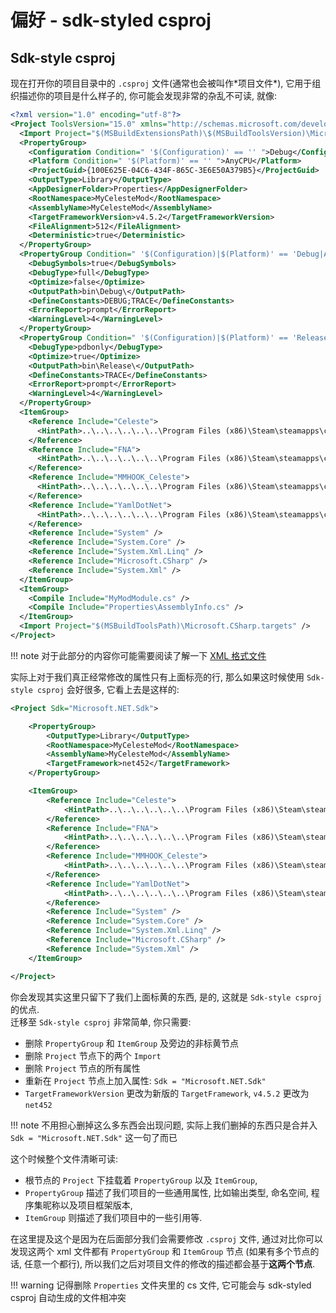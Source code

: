 # 偏好 - sdk-styled csproj

## Sdk-style csproj

现在打开你的项目目录中的 `.csproj` 文件(通常也会被叫作\*项目文件\*), 它用于组织描述你的项目是什么样子的, 你可能会发现非常的杂乱不可读, 就像:

```xml title=".csproj" hl_lines="8 10-12 34-50"
<?xml version="1.0" encoding="utf-8"?>
<Project ToolsVersion="15.0" xmlns="http://schemas.microsoft.com/developer/msbuild/2003">
  <Import Project="$(MSBuildExtensionsPath)\$(MSBuildToolsVersion)\Microsoft.Common.props" Condition="Exists('$(MSBuildExtensionsPath)\$(MSBuildToolsVersion)\Microsoft.Common.props')" />
  <PropertyGroup>
    <Configuration Condition=" '$(Configuration)' == '' ">Debug</Configuration>
    <Platform Condition=" '$(Platform)' == '' ">AnyCPU</Platform>
    <ProjectGuid>{100E625E-04C6-434F-865C-3E6E50A379B5}</ProjectGuid>
    <OutputType>Library</OutputType>
    <AppDesignerFolder>Properties</AppDesignerFolder>
    <RootNamespace>MyCelesteMod</RootNamespace>
    <AssemblyName>MyCelesteMod</AssemblyName>
    <TargetFrameworkVersion>v4.5.2</TargetFrameworkVersion>
    <FileAlignment>512</FileAlignment>
    <Deterministic>true</Deterministic>
  </PropertyGroup>
  <PropertyGroup Condition=" '$(Configuration)|$(Platform)' == 'Debug|AnyCPU' ">
    <DebugSymbols>true</DebugSymbols>
    <DebugType>full</DebugType>
    <Optimize>false</Optimize>
    <OutputPath>bin\Debug\</OutputPath>
    <DefineConstants>DEBUG;TRACE</DefineConstants>
    <ErrorReport>prompt</ErrorReport>
    <WarningLevel>4</WarningLevel>
  </PropertyGroup>
  <PropertyGroup Condition=" '$(Configuration)|$(Platform)' == 'Release|AnyCPU' ">
    <DebugType>pdbonly</DebugType>
    <Optimize>true</Optimize>
    <OutputPath>bin\Release\</OutputPath>
    <DefineConstants>TRACE</DefineConstants>
    <ErrorReport>prompt</ErrorReport>
    <WarningLevel>4</WarningLevel>
  </PropertyGroup>
  <ItemGroup>
    <Reference Include="Celeste">
      <HintPath>..\..\..\..\..\..\Program Files (x86)\Steam\steamapps\common\Celeste\Celeste.exe</HintPath>
    </Reference>
    <Reference Include="FNA">
      <HintPath>..\..\..\..\..\..\Program Files (x86)\Steam\steamapps\common\Celeste\FNA.dll</HintPath>
    </Reference>
    <Reference Include="MMHOOK_Celeste">
      <HintPath>..\..\..\..\..\..\Program Files (x86)\Steam\steamapps\common\Celeste\MMHOOK_Celeste.dll</HintPath>
    </Reference>
    <Reference Include="YamlDotNet">
      <HintPath>..\..\..\..\..\..\Program Files (x86)\Steam\steamapps\common\Celeste\YamlDotNet.dll</HintPath>
    </Reference>
    <Reference Include="System" />
    <Reference Include="System.Core" />
    <Reference Include="System.Xml.Linq" />
    <Reference Include="Microsoft.CSharp" />
    <Reference Include="System.Xml" />
  </ItemGroup>
  <ItemGroup>
    <Compile Include="MyModModule.cs" />
    <Compile Include="Properties\AssemblyInfo.cs" />
  </ItemGroup>
  <Import Project="$(MSBuildToolsPath)\Microsoft.CSharp.targets" />
</Project>
```
!!! note
    对于此部分的内容你可能需要阅读了解一下 [XML 格式文件](../other/xml-speedrun.md)

实际上对于我们真正经常修改的属性只有上面标亮的行, 那么如果这时候使用 `Sdk-style csproj` 会好很多, 它看上去是这样的:

```xml title="Sdk-style csproj"
<Project Sdk="Microsoft.NET.Sdk">

    <PropertyGroup>
        <OutputType>Library</OutputType>
        <RootNamespace>MyCelesteMod</RootNamespace>
        <AssemblyName>MyCelesteMod</AssemblyName>
        <TargetFramework>net452</TargetFramework>
    </PropertyGroup>

    <ItemGroup>
        <Reference Include="Celeste">
            <HintPath>..\..\..\..\..\..\Program Files (x86)\Steam\steamapps\common\Celeste\Celeste.exe</HintPath>
        </Reference>
        <Reference Include="FNA">
            <HintPath>..\..\..\..\..\..\Program Files (x86)\Steam\steamapps\common\Celeste\FNA.dll</HintPath>
        </Reference>
        <Reference Include="MMHOOK_Celeste">
            <HintPath>..\..\..\..\..\..\Program Files (x86)\Steam\steamapps\common\Celeste\MMHOOK_Celeste.dll</HintPath>
        </Reference>
        <Reference Include="YamlDotNet">
            <HintPath>..\..\..\..\..\..\Program Files (x86)\Steam\steamapps\common\Celeste\YamlDotNet.dll</HintPath>
        </Reference>
        <Reference Include="System" />
        <Reference Include="System.Core" />
        <Reference Include="System.Xml.Linq" />
        <Reference Include="Microsoft.CSharp" />
        <Reference Include="System.Xml" />
    </ItemGroup>

</Project>
```

你会发现其实这里只留下了我们上面标黄的东西,
是的, 这就是 `Sdk-style csproj` 的优点.  
迁移至 `Sdk-style csproj` 非常简单, 你只需要:

- 删除 `PropertyGroup` 和 `ItemGroup` 及旁边的非标黄节点
- 删除 `Project` 节点下的两个 `Import`
- 删除 `Project` 节点的所有属性
- 重新在 `Project` 节点上加入属性: `Sdk = "Microsoft.NET.Sdk"`
- `TargetFrameworkVersion` 更改为新版的 `TargetFramework`, `v4.5.2` 更改为 `net452`

!!! note
    不用担心删掉这么多东西会出现问题, 实际上我们删掉的东西只是合并入 `Sdk = "Microsoft.NET.Sdk"` 这一句了而已

这个时候整个文件清晰可读:

- 根节点的 `Project` 下挂载着 `PropertyGroup` 以及 `ItemGroup`,
- `PropertyGroup` 描述了我们项目的一些通用属性, 比如输出类型, 命名空间, 程序集昵称以及项目框架版本,
- `ItemGroup` 则描述了我们项目中的一些引用等.

在这里提及这个是因为在后面部分我们会需要修改 `.csproj` 文件,
通过对比你可以发现这两个 xml 文件都有 `PropertyGroup` 和 `ItemGroup` 节点 (如果有多个节点的话, 任意一个都行),
所以我们之后对项目文件的修改的描述都会基于**这两个节点**.

!!! warning
    记得删除 `Properties` 文件夹里的 cs 文件, 它可能会与 sdk-styled csproj 自动生成的文件相冲突